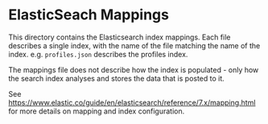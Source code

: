 # ElasticSeach Mappings

This directory contains the Elasticsearch index mappings. Each file describes a single index, with
the name of the file matching the name of the index. e.g. `profiles.json` describes the profiles
index.

The mappings file does not describe how the index is populated - only how the search index analyses
and stores the data that is posted to it.

See https://www.elastic.co/guide/en/elasticsearch/reference/7.x/mapping.html for more details on
mapping and index configuration.
